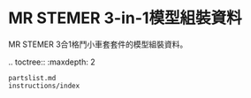 MR STEMER 3-in-1模型組裝資料
===============================

MR STEMER 3合1格鬥小車套套件的模型組裝資料。

.. toctree::
    :maxdepth: 2

    partslist.md
    instructions/index
